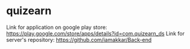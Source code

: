 # quizearn

Link for application on google play store: https://play.google.com/store/apps/details?id=com.quizearn_ds
Link for server's repository: https://github.com/iamakkar/Back-end
